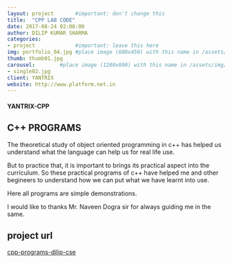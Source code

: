 ```yaml
---
layout: project       #important: don't change this
title:  "CPP LAB CODE"
date: 2017-08-24 02:08:00
author: DILIP KUMAR SHARMA
categories:
- project             #important: leave this here
img: portfolio_04.jpg #place image (600x450) with this name in /assets/img/project/
thumb: thumb01.jpg
carousel:        #place image (1280x600) with this name in /assets/img/project/carousel/
- single02.jpg
client: YANTRIX
website: http://www.platform.net.in
---
```

#### YANTRIX-CPP
## C++ PROGRAMS
The theoretical study of object oriented programming in c++ has helped us understand what the language can help us for real life use.

But to practice that, it is important to brings its practical aspect into the curriculum. So these practical programs of c++ have helped me and other begineers to understand how we can put what we have learnt into use.

Here all programs are simple demonstrations.

I would like to thanks Mr. Naveen Dogra sir for always guiding me in the same.
## project url
[cpp-programs-dilip-cse](https://github.com/PUSSGRC/cpp-programs-dilip-cse/tree/Assignment)
